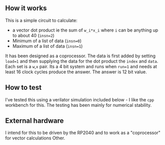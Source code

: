 
## How it works

This is a simple circuit to calculate: 
- a vector dot product ie the sum of `w_i*x_i` where `i` can be anything up to about 40 (`insn=2`)
- Minimum of a list of data (`insn=0`)
- Maximum of a list of data (`insn=1`)

It has been designed as a coprocessor. The data is first added by setting `load=1` and then supplying the data
for the dot product the `index` and `data`. Each set is a `w`,`x` pair. Its a 4 bit system and runs when `run=1` and needs at least 16 clock cycles produce the answer. The answer is 12 bit value.    


## How to test

I've tested this using a verilator simulation included below - I like the `cpp` workbench for this. The testing has been mainly for numerical stability.

## External hardware

I intend for this to be driven by the RP2040 and to work as a "coprocessor" for vector calculations
Other.
